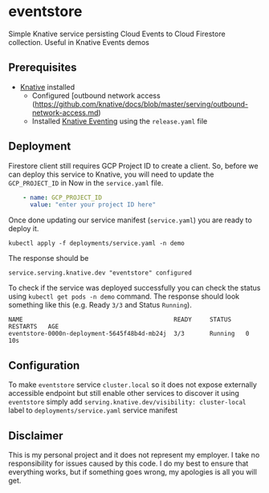 # eventstore 

Simple Knative service persisting Cloud Events to Cloud Firestore collection. Useful in Knative Events demos

## Prerequisites

 * [Knative](https://github.com/knative/docs/blob/master/install) installed
    * Configured [outbound network access (https://github.com/knative/docs/blob/master/serving/outbound-network-access.md)
    * Installed [Knative Eventing](https://github.com/knative/docs/tree/master/eventing) using the `release.yaml` file


## Deployment

Firestore client still requires GCP Project ID to create a client. So, before we can deploy this service to Knative, you will need to update the `GCP_PROJECT_ID` in Now in the `service.yaml` file.

```yaml
    - name: GCP_PROJECT_ID
      value: "enter your project ID here"
```

Once done updating our service manifest (`service.yaml`) you are ready to deploy it.

```shell
kubectl apply -f deployments/service.yaml -n demo
```

The response should be

```shell
service.serving.knative.dev "eventstore" configured
```

To check if the service was deployed successfully you can check the status using `kubectl get pods -n demo` command. The response should look something like this (e.g. Ready `3/3` and Status `Running`).

```shell
NAME                                          READY     STATUS    RESTARTS   AGE
eventstore-0000n-deployment-5645f48b4d-mb24j  3/3       Running   0          10s
```

## Configuration

To make `eventstore` service `cluster.local` so it does not expose externally accessible endpoint but still enable other services to discover it using `eventstore` simply add `serving.knative.dev/visibility: cluster-local` label to `deployments/service.yaml` service manifest

## Disclaimer

This is my personal project and it does not represent my employer. I take no responsibility for issues caused by this code. I do my best to ensure that everything works, but if something goes wrong, my apologies is all you will get.

